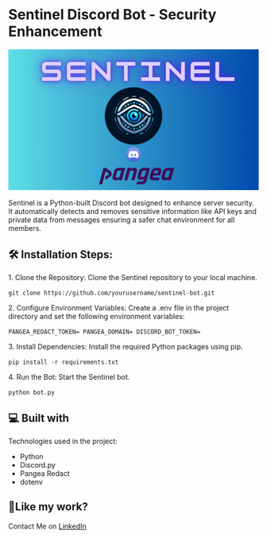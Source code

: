 # Sentinel Discord Bot - Security Enhancement
![image](https://github.com/nababuddin/Sentinel/blob/3fbe31d24f2bb9c0e2e817cec7ac47a3a7055873/locataion%20based%20(2).png)
<p id="description">Sentinel is a Python-built Discord bot designed to enhance server security. It automatically detects and removes sensitive information like API keys and private data from messages ensuring a safer chat environment for all members.</p>

<h2>🛠️ Installation Steps:</h2>

<p>1. Clone the Repository: Clone the Sentinel repository to your local machine.</p>

```
git clone https://github.com/yourusername/sentinel-bot.git
```

<p>2. Configure Environment Variables: Create a .env file in the project directory and set the following environment variables:</p>

```
PANGEA_REDACT_TOKEN= PANGEA_DOMAIN= DISCORD_BOT_TOKEN=
```

<p>3. Install Dependencies: Install the required Python packages using pip.</p>

```
pip install -r requirements.txt
```

<p>4. Run the Bot: Start the Sentinel bot.</p>

```
python bot.py
```

  
  
<h2>💻 Built with</h2>

Technologies used in the project:

*   Python
*   Discord.py
*   Pangea Redact
*   dotenv

<h2>💖Like my work?</h2>

Contact Me on [LinkedIn](https://www.linkedin.com/in/seikh-nabab-uddin-266b10247/)
